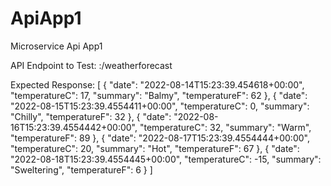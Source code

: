 # ApiApp1
Microservice Api  App1

API Endpoint to Test: <host>:<port>/weatherforecast

Expected Response:
[
  {
    "date": "2022-08-14T15:23:39.454618+00:00",
    "temperatureC": 17,
    "summary": "Balmy",
    "temperatureF": 62
  },
  {
    "date": "2022-08-15T15:23:39.4554411+00:00",
    "temperatureC": 0,
    "summary": "Chilly",
    "temperatureF": 32
  },
  {
    "date": "2022-08-16T15:23:39.4554442+00:00",
    "temperatureC": 32,
    "summary": "Warm",
    "temperatureF": 89
  },
  {
    "date": "2022-08-17T15:23:39.4554444+00:00",
    "temperatureC": 20,
    "summary": "Hot",
    "temperatureF": 67
  },
  {
    "date": "2022-08-18T15:23:39.4554445+00:00",
    "temperatureC": -15,
    "summary": "Sweltering",
    "temperatureF": 6
  }
]
